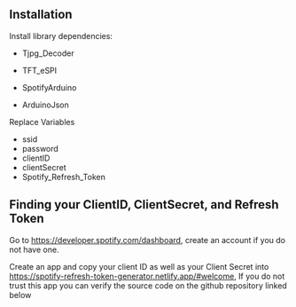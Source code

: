 ## Installation

Install library dependencies:

- Tjpg_Decoder

- TFT_eSPI

- SpotifyArduino

- ArduinoJson

Replace Variables
- ssid
- password
- clientID
- clientSecret
- Spotify_Refresh_Token

## Finding your ClientID, ClientSecret, and Refresh Token

Go to https://developer.spotify.com/dashboard, create an account if you do not have one.

Create an app and copy your client ID as well as your Client Secret into https://spotify-refresh-token-generator.netlify.app/#welcome, If you do not trust this app you can verify the source code on the github repository linked below
